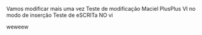 Vamos modificar mais uma vez
Teste de modificação
Maciel PlusPlus
VI no modo de inserção
Teste de eSCRITa NO vi

weweew
